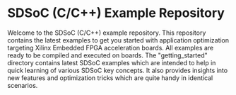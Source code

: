 SDSoC (C/C++) Example Repository
===============================

Welcome to the SDSoC (C/C++) example repository. This repository contains the
latest examples to get you started with application optimization targeting
Xilinx Embedded FPGA acceleration boards. All examples are ready to be compiled
and executed on boards. The "getting_started" directory contains latest SDSoC
examples which are intended to help in quick learning of various SDSoC key
concepts. It also provides insights into new features and optimization tricks
which are quite handy in identical scenarios.  


